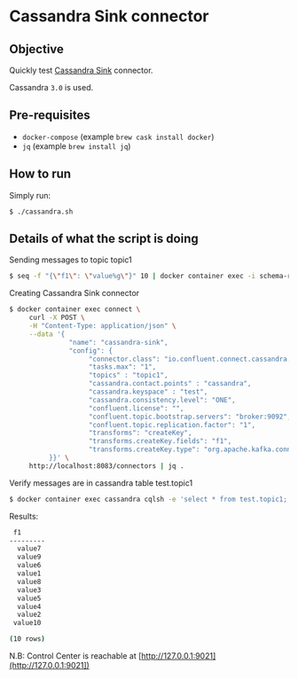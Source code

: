 # Cassandra Sink connector

## Objective

Quickly test [Cassandra Sink](https://docs.confluent.io/current/connect/kafka-connect-cassandra/index.html#kconnect-long-cassandra-sink-connector) connector.

Cassandra `3.0` is used.

## Pre-requisites

* `docker-compose` (example `brew cask install docker`)
* `jq` (example `brew install jq`)


## How to run

Simply run:

```
$ ./cassandra.sh
```

## Details of what the script is doing

Sending messages to topic topic1

```bash
$ seq -f "{\"f1\": \"value%g\"}" 10 | docker container exec -i schema-registry kafka-avro-console-producer --broker-list broker:9092 --topic topic1 --property value.schema='{"type":"record","name":"myrecord","fields":[{"name":"f1","type":"string"}]}'
```

Creating Cassandra Sink connector

```bash
$ docker container exec connect \
     curl -X POST \
     -H "Content-Type: application/json" \
     --data '{
               "name": "cassandra-sink",
               "config": {
                    "connector.class": "io.confluent.connect.cassandra.CassandraSinkConnector",
                    "tasks.max": "1",
                    "topics" : "topic1",
                    "cassandra.contact.points" : "cassandra",
                    "cassandra.keyspace" : "test",
                    "cassandra.consistency.level": "ONE",
                    "confluent.license": "",
                    "confluent.topic.bootstrap.servers": "broker:9092",
                    "confluent.topic.replication.factor": "1",
                    "transforms": "createKey",
                    "transforms.createKey.fields": "f1",
                    "transforms.createKey.type": "org.apache.kafka.connect.transforms.ValueToKey"
          }}' \
     http://localhost:8083/connectors | jq .
```

Verify messages are in cassandra table test.topic1

```bash
$ docker container exec cassandra cqlsh -e 'select * from test.topic1;'
```

Results:

```bash
 f1
---------
  value7
  value9
  value6
  value1
  value8
  value3
  value5
  value4
  value2
 value10

(10 rows)
```

N.B: Control Center is reachable at [http://127.0.0.1:9021](http://127.0.0.1:9021])

